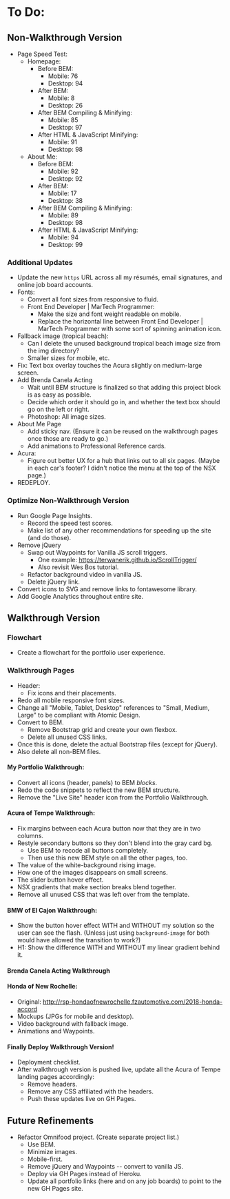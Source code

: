 # To Do:

## Non-Walkthrough Version

- Page Speed Test:
  - Homepage:
    - Before BEM:
      - Mobile: 76
      - Desktop: 94
    - After BEM:
      - Mobile: 8
      - Desktop: 26
    - After BEM Compiling & Minifying:
      - Mobile: 85
      - Desktop: 97
    - After HTML & JavaScript Minifying:
      - Mobile: 91
      - Desktop: 98
  - About Me:
    - Before BEM:
      - Mobile: 92
      - Desktop: 92
    - After BEM:
      - Mobile: 17
      - Desktop: 38
    - After BEM Compiling & Minifying:
      - Mobile: 89
      - Desktop: 98
    - After HTML & JavaScript Minifying:
      - Mobile: 94
      - Desktop: 99


### Additional Updates

- Update the new `https` URL across all my résumés, email signatures, and online job board accounts.
- Fonts:
  - Convert all font sizes from responsive to fluid.
  - Front End Developer | MarTech Programmer:
    - Make the size and font weight readable on mobile.
    - Replace the horizontal line between Front End Developer | MarTech Programmer with some sort of spinning animation icon.
- Fallback image (tropical beach):
  - Can I delete the unused background tropical beach image size from the img directory?
  - Smaller sizes for mobile, etc.
- Fix: Text box overlay touches the Acura slightly on medium-large screen.
- Add Brenda Canela Acting
  - Wait until BEM structure is finalized so that adding this project block is as easy as possible.
  - Decide which order it should go in, and whether the text box should go on the left or right.
  - Photoshop: All image sizes.
- About Me Page
  - Add sticky nav. (Ensure it can be reused on the walkthrough pages once those are ready to go.)
  - Add animations to Professional Reference cards.
- Acura:
  - Figure out better UX for a hub that links out to all six pages. (Maybe in each car's footer? I didn't notice the menu at the top of the NSX page.)
- REDEPLOY.


### Optimize Non-Walkthrough Version

- Run Google Page Insights.
  - Record the speed test scores.
  - Make list of any other recommendations for speeding up the site (and do those).
- Remove jQuery
  - Swap out Waypoints for Vanilla JS scroll triggers.
    - One example: https://terwanerik.github.io/ScrollTrigger/
    - Also revisit Wes Bos tutorial.
  - Refactor background video in vanilla JS.
  - Delete jQuery link.
- Convert icons to SVG and remove links to fontawesome library.
- Add Google Analytics throughout entire site.






## Walkthrough Version


### Flowchart

- Create a flowchart for the portfolio user experience.


### Walkthrough Pages

- Header:
  - Fix icons and their placements.
- Redo all mobile responsive font sizes.
- Change all "Mobile, Tablet, Desktop" references to "Small, Medium, Large" to be compliant with Atomic Design.
- Convert to BEM.
  - Remove Bootstrap grid and create your own flexbox.
  - Delete all unused CSS links.
- Once this is done, delete the actual Bootstrap files (except for jQuery).
- Also delete all non-BEM files.


#### My Portfolio Walkthrough:

- Convert all icons (header, panels) to BEM *blocks*.
- Redo the code snippets to reflect the new BEM structure.
- Remove the "Live Site" header icon from the Portfolio Walkthrough.


#### Acura of Tempe Walkthrough:

- Fix margins between each Acura button now that they are in two columns.
- Restyle secondary buttons so they don't blend into the gray card bg.
  - Use BEM to recode all buttons completely.
  - Then use this new BEM style on all the other pages, too.
- The value of the white-background rising image.
- How one of the images disappears on small screens.
- The slider button hover effect.
- NSX gradients that make section breaks blend together.
- Remove all unused CSS that was left over from the template.


#### BMW of El Cajon Walkthrough:

- Show the button hover effect WITH and WITHOUT my solution so the user can see the flash. (Unless just using `background-image` for both would have allowed the transition to work?)
- H1: Show the difference WITH and WITHOUT my linear gradient behind it.


#### Brenda Canela Acting Walkthrough



#### Honda of New Rochelle:

- Original: http://rsp-hondaofnewrochelle.fzautomotive.com/2018-honda-accord
- Mockups (JPGs for mobile and desktop).
- Video background with fallback image.
- Animations and Waypoints.


#### Finally Deploy Walkthrough Version!

- Deployment checklist.
- After walkthrough version is pushed live, update all the Acura of Tempe landing pages accordingly:
  - Remove headers.
  - Remove any CSS affiliated with the headers.
  - Push these updates live on GH Pages.


## Future Refinements

- Refactor Omnifood project. (Create separate project list.)
  - Use BEM.
  - Minimize images.
  - Mobile-first.
  - Remove jQuery and Waypoints -- convert to vanilla JS.
  - Deploy via GH Pages instead of Heroku.
  - Update all portfolio links (here and on any job boards) to point to the new GH Pages site.